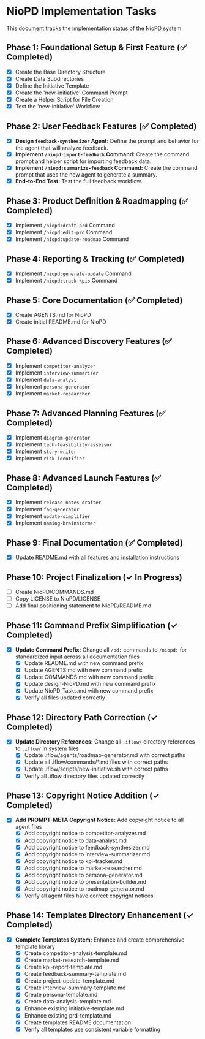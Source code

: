 # NioPD Implementation Tasks

This document tracks the implementation status of the NioPD system.

## Phase 1: Foundational Setup & First Feature (✅ Completed)

- [x] Create the Base Directory Structure
- [x] Create Data Subdirectories
- [x] Define the Initiative Template
- [x] Create the 'new-initiative' Command Prompt
- [x] Create a Helper Script for File Creation
- [x] Test the 'new-initiative' Workflow

## Phase 2: User Feedback Features (✅ Completed)

- [x] **Design `feedback-synthesizer` Agent:** Define the prompt and behavior for the agent that will analyze feedback.
- [x] **Implement `/niopd:import-feedback` Command:** Create the command prompt and helper script for importing feedback data.
- [x] **Implement `/niopd:summarize-feedback` Command:** Create the command prompt that uses the new agent to generate a summary.
- [x] **End-to-End Test:** Test the full feedback workflow.

## Phase 3: Product Definition & Roadmapping (✅ Completed)

- [x] Implement `/niopd:draft-prd` Command
- [x] Implement `/niopd:edit-prd` Command
- [x] Implement `/niopd:update-roadmap` Command

## Phase 4: Reporting & Tracking (✅ Completed)

- [x] Implement `/niopd:generate-update` Command
- [x] Implement `/niopd:track-kpis` Command

## Phase 5: Core Documentation (✅ Completed)

- [x] Create AGENTS.md for NioPD
- [x] Create initial README.md for NioPD

## Phase 6: Advanced Discovery Features (✅ Completed)

- [x] Implement `competitor-analyzer`
- [x] Implement `interview-summarizer`
- [x] Implement `data-analyst`
- [x] Implement `persona-generator`
- [x] Implement `market-researcher`

## Phase 7: Advanced Planning Features (✅ Completed)

- [x] Implement `diagram-generator`
- [x] Implement `tech-feasibility-assessor`
- [x] Implement `story-writer`
- [x] Implement `risk-identifier`

## Phase 8: Advanced Launch Features (✅ Completed)

- [x] Implement `release-notes-drafter`
- [x] Implement `faq-generator`
- [x] Implement `update-simplifier`
- [x] Implement `naming-brainstormer`

## Phase 9: Final Documentation (✅ Completed)

- [x] Update README.md with all features and installation instructions

## Phase 10: Project Finalization (✓ In Progress)

- [ ] Create NioPD/COMMANDS.md
- [ ] Copy LICENSE to NioPD/LICENSE
- [ ] Add final positioning statement to NioPD/README.md

## Phase 11: Command Prefix Simplification (✓ Completed)

- [x] **Update Command Prefix:** Change all `/pd:` commands to `/niopd:` for standardized input across all documentation files
  - [x] Update README.md with new command prefix
  - [x] Update AGENTS.md with new command prefix  
  - [x] Update COMMANDS.md with new command prefix
  - [x] Update design-NioPD.md with new command prefix
  - [x] Update NioPD_Tasks.md with new command prefix
  - [x] Verify all files updated correctly

## Phase 12: Directory Path Correction (✓ Completed)

- [x] **Update Directory References:** Change all `.iflow/` directory references to `.iflow/` in system files
  - [x] Update .iflow/agents/roadmap-generator.md with correct paths
  - [x] Update all .iflow/commands/*.md files with correct paths  
  - [x] Update .iflow/scripts/new-initiative.sh with correct paths
  - [x] Verify all .iflow directory files updated correctly

## Phase 13: Copyright Notice Addition (✓ Completed)

- [x] **Add PROMPT-META Copyright Notice:** Add copyright notice to all agent files
  - [x] Add copyright notice to competitor-analyzer.md
  - [x] Add copyright notice to data-analyst.md
  - [x] Add copyright notice to feedback-synthesizer.md
  - [x] Add copyright notice to interview-summarizer.md
  - [x] Add copyright notice to kpi-tracker.md
  - [x] Add copyright notice to market-researcher.md
  - [x] Add copyright notice to persona-generator.md
  - [x] Add copyright notice to presentation-builder.md
  - [x] Add copyright notice to roadmap-generator.md
  - [x] Verify all agent files have correct copyright notices

## Phase 14: Templates Directory Enhancement (✓ Completed)

- [x] **Complete Templates System:** Enhance and create comprehensive template library
  - [x] Create competitor-analysis-template.md
  - [x] Create market-research-template.md  
  - [x] Create kpi-report-template.md
  - [x] Create feedback-summary-template.md
  - [x] Create project-update-template.md
  - [x] Create interview-summary-template.md
  - [x] Create persona-template.md
  - [x] Create data-analysis-template.md
  - [x] Enhance existing initiative-template.md
  - [x] Enhance existing prd-template.md
  - [x] Create templates README documentation
  - [x] Verify all templates use consistent variable formatting
